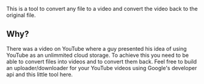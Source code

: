 This is a tool to convert any file to a video and convert the video back to the original file.

## Why? ##

There was a video on YouTube where a guy presented his idea of using YouTube as an unlimmited cloud storage.
To achieve this you need to be able to convert files into videos and to convert them back.
Feel free to build an uploader/downloader for your YouTube videos using Google's developer api and this little tool here.
